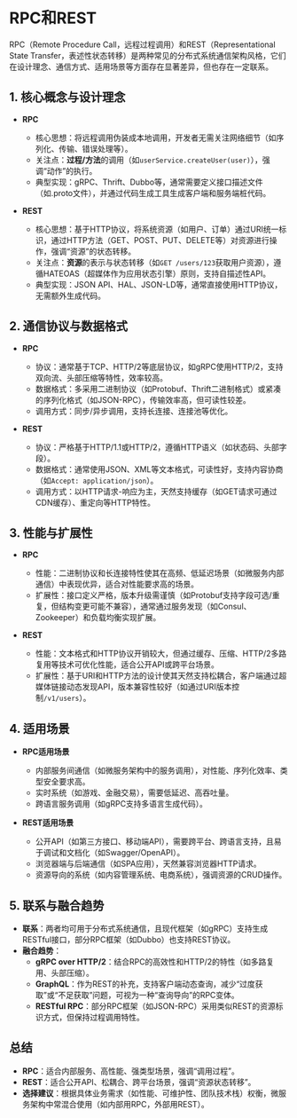 # RPC和REST

RPC（Remote Procedure Call，远程过程调用）和REST（Representational State Transfer，表述性状态转移）是两种常见的分布式系统通信架构风格，它们在设计理念、通信方式、适用场景等方面存在显著差异，但也存在一定联系。

## 1. 核心概念与设计理念
- **RPC**
    - 核心思想：将远程调用伪装成本地调用，开发者无需关注网络细节（如序列化、传输、错误处理等）。
    - 关注点：**过程/方法**的调用（如`userService.createUser(user)`），强调“动作”的执行。
    - 典型实现：gRPC、Thrift、Dubbo等，通常需要定义接口描述文件（如.proto文件），并通过代码生成工具生成客户端和服务端桩代码。

- **REST**
    - 核心思想：基于HTTP协议，将系统资源（如用户、订单）通过URI统一标识，通过HTTP方法（GET、POST、PUT、DELETE等）对资源进行操作，强调“资源”的状态转移。
    - 关注点：**资源**的表示与状态转移（如`GET /users/123`获取用户资源），遵循HATEOAS（超媒体作为应用状态引擎）原则，支持自描述性API。
    - 典型实现：JSON API、HAL、JSON-LD等，通常直接使用HTTP协议，无需额外生成代码。

## 2. 通信协议与数据格式
- **RPC**
    - 协议：通常基于TCP、HTTP/2等底层协议，如gRPC使用HTTP/2，支持双向流、头部压缩等特性，效率较高。
    - 数据格式：多采用二进制协议（如Protobuf、Thrift二进制格式）或紧凑的序列化格式（如JSON-RPC），传输效率高，但可读性较差。
    - 调用方式：同步/异步调用，支持长连接、连接池等优化。

- **REST**
    - 协议：严格基于HTTP/1.1或HTTP/2，遵循HTTP语义（如状态码、头部字段）。
    - 数据格式：通常使用JSON、XML等文本格式，可读性好，支持内容协商（如`Accept: application/json`）。
    - 调用方式：以HTTP请求-响应为主，天然支持缓存（如GET请求可通过CDN缓存）、重定向等HTTP特性。

## 3. 性能与扩展性
- **RPC**
    - 性能：二进制协议和长连接特性使其在高频、低延迟场景（如微服务内部通信）中表现优异，适合对性能要求高的场景。
    - 扩展性：接口定义严格，版本升级需谨慎（如Protobuf支持字段可选/重复，但结构变更可能不兼容），通常通过服务发现（如Consul、Zookeeper）和负载均衡实现扩展。

- **REST**
    - 性能：文本格式和HTTP协议开销较大，但通过缓存、压缩、HTTP/2多路复用等技术可优化性能，适合公开API或跨平台场景。
    - 扩展性：基于URI和HTTP方法的设计使其天然支持松耦合，客户端通过超媒体链接动态发现API，版本兼容性较好（如通过URI版本控制`/v1/users`）。

## 4. 适用场景
- **RPC适用场景**
    - 内部服务间通信（如微服务架构中的服务调用），对性能、序列化效率、类型安全要求高。
    - 实时系统（如游戏、金融交易），需要低延迟、高吞吐量。
    - 跨语言服务调用（如gRPC支持多语言生成代码）。

- **REST适用场景**
    - 公开API（如第三方接口、移动端API），需要跨平台、跨语言支持，且易于调试和文档化（如Swagger/OpenAPI）。
    - 浏览器端与后端通信（如SPA应用），天然兼容浏览器HTTP请求。
    - 资源导向的系统（如内容管理系统、电商系统），强调资源的CRUD操作。

## 5. 联系与融合趋势
- **联系**：两者均可用于分布式系统通信，且现代框架（如gRPC）支持生成RESTful接口，部分RPC框架（如Dubbo）也支持REST协议。
- **融合趋势**：
    - **gRPC over HTTP/2**：结合RPC的高效性和HTTP/2的特性（如多路复用、头部压缩）。
    - **GraphQL**：作为REST的补充，支持客户端动态查询，减少“过度获取”或“不足获取”问题，可视为一种“查询导向”的RPC变体。
    - **RESTful RPC**：部分RPC框架（如JSON-RPC）采用类似REST的资源标识方式，但保持过程调用特性。

## 总结
- **RPC**：适合内部服务、高性能、强类型场景，强调“调用过程”。
- **REST**：适合公开API、松耦合、跨平台场景，强调“资源状态转移”。
- **选择建议**：根据具体业务需求（如性能、可维护性、团队技术栈）权衡，微服务架构中常混合使用（如内部用RPC，外部用REST）。